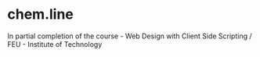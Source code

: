 # chem.line
In partial completion of the course - Web Design with Client Side Scripting / FEU - Institute of Technology
